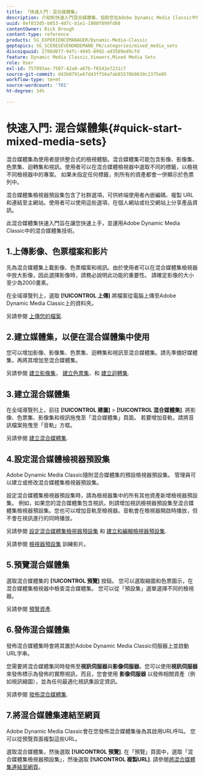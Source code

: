 ```yaml
---
title: 「快速入門：混合媒體集」
description: 介紹和快速入門混合媒體集，協助您在Adobe Dynamic Media Classic中快速上手並執行。
uuid: 0ef033d5-b053-4d7c-b1e1-1980f899fd88
contentOwner: Rick Brough
content-type: reference
products: SG_EXPERIENCEMANAGER/Dynamic-Media-Classic
geptopics: SG_SCENESEVENONDEMAND_PK/categories/mixed_media_sets
discoiquuid: 2708d077-94fc-4045-8992-ad3589ed9cfd
feature: Dynamic Media Classic,Viewers,Mixed Media Sets
role: User
exl-id: 757893ae-7507-42a0-a67b-f6542e7231c7
source-git-commit: d43b0791e67d43ff56a7ab85570b9639c2375e05
workflow-type: tm+mt
source-wordcount: '701'
ht-degree: 34%

---
```


# 快速入門: 混合媒體集{#quick-start-mixed-media-sets}

 混合媒體集為使用者提供整合式的檢視體驗。混合媒體集可能包含影像、影像集、色票集、迴轉集和視訊。使用者可以在混合媒體檢視器中選取不同的標籤，以檢視不同檢視器中的專案。 如果未指定任何標籤，則所有的資產都會一併顯示於色票列中。

混合媒體集檢視器預設集包含了社群選項，可供終端使用者內嵌編碼、複製 URL 和連結至主網站。使用者可以使用這些選項，在個人網站或社交網站上分享產品資訊。

此混合媒體集快速入門旨在讓您快速上手，並運用Adobe Dynamic Media Classic中的混合媒體集技術。

## 1.上傳影像、色票檔案和影片

先為混合媒體集上載影像、色票檔案和視訊。由於使用者可以在混合媒體集檢視器中放大影像，因此選擇影像時，請務必說明此功能的重要性。 請確定影像的大小至少為2000畫素。

在全域導覽列上，選取 **[!UICONTROL 上傳]** 將檔案從電腦上傳至Adobe Dynamic Media Classic上的資料夾。

另請參閱 [上傳您的檔案](uploading-files.md#uploading-your-files).

## 2.建立媒體集，以便在混合媒體集中使用

您可以增加影像、影像集、色票集、迴轉集和視訊至混合媒體集。請先準備好媒體集，再將其增加至混合媒體集。

另請參閱 [建立影像集](creating-image-set.md#creating-an-image-set)， [建立色票集](creating-swatch-set.md#creating-a-swatch-set)、和 [建立迴轉集](creating-spin-set.md#creating-a-spin-set).

## 3.建立混合媒體集

在全域導覽列上，前往 **[!UICONTROL 建置]** > **[!UICONTROL 混合媒體集]**. 將影像、色票集、影像集和視訊拖曳至「混合媒體集」頁面。 若要增加音軌，請將音訊檔案拖曳至「音軌」方框。

另請參閱 [建立混合媒體集](creating-mixed-media-set.md#creating-a-mixed-media-set).

## 4.設定混合媒體檢視器預設集

Adobe Dynamic Media Classic隨附混合媒體集的預設檢視器預設集。 管理員可以建立或修改混合媒體集檢視器預設集。

設定混合媒體集檢視器預設集時，請為檢視器集中的所有其他資產新增檢視器預設集。 例如，如果您的混合媒體集包含視訊，則請增加視訊檢視器預設集至混合媒體集檢視器預設集。您也可以增加音軌至檢視器。音軌會在檢視器開啟時播放，但不會在視訊進行的同時播放。

另請參閱 [設定混合媒體集檢視器預設集](setting-mixed-media-set-viewer.md#setting-up-a-mixed-media-set-viewer-preset) 和 [建立和編輯檢視器預設集](application-setup.md#adding-and-editing-viewer-presets).

另請參閱 [檢視器預設集](https://s7d5.scene7.com/s7viewers/html5/VideoViewer.html?videoserverurl=https://s7d5.scene7.com/is/content/&amp;emailurl=https://s7d5.scene7.com/s7/emailFriend&amp;serverUrl=https://s7d5.scene7.com/is/image/&amp;config=Scene7SharedAssets/Universal_HTML5_Video&amp;contenturl=https://s7d5.scene7.com/skins/&amp;asset=S7tutorials/550_viewer-presets_converted%20renamed_Done-AVS) 訓練影片。

## 5.預覽混合媒體集

選取混合媒體集的 **[!UICONTROL 預覽]** 按鈕。 您可以選取縮圖和色票圖示，在混合媒體集檢視器中檢查混合媒體集。 您可以從「預設集」選單選擇不同的檢視器。

另請參閱 [預覽資產](previewing-asset.md#previewing-an-asset).

## 6.發佈混合媒體集

發佈混合媒體集時會將其置於Adobe Dynamic Media Classic伺服器上並啟動URL字串。

您需要將混合媒體集同時發佈至&#x200B;**視訊伺服器**&#x200B;與&#x200B;**影像伺服器**。您可以使用&#x200B;**視訊伺服器**&#x200B;來發佈標示為發佈的實際視訊，而且，您會使用 **影像伺服器** 以發佈相關資產（例如視訊縮圖），並為任何最適化視訊集設定資訊。

另請參閱 [發佈混合媒體集](publishing-mixed-media-set.md#publishing-a-mixed-media-set).

## 7.將混合媒體集連結至網頁

Adobe Dynamic Media Classic會在您發佈混合媒體集後為其啟用URL呼叫。 您可以從預覽頁面複製這些URL。

選取混合媒體集，然後選取 **[!UICONTROL 預覽]**. 在「預覽」頁面中，選取「混合媒體集檢視器預設集」，然後選取 **[!UICONTROL 複製URL]**. 請參閱[將混合媒體集連結至網頁](linking-mixed-media-set-web.md#linking-a-mixed-media-set-to-a-web-page)。
